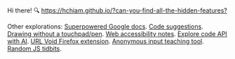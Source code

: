 Hi there! 🔍 <https://hchiam.github.io/?can-you-find-all-the-hidden-features?>

Other explorations: <!-- Fun stuff but also stuff I tend to refer to often. -->
[Superpowered Google docs](https://github.com/hchiam/learning-google-apps-script). 
[Code suggestions](https://github.com/hchiam/sourcefetch-server). 
[Drawing without a touchpad/pen](https://github.com/hchiam/draw-with-mouse-and-spacebar). 
[Web accessibility notes](https://github.com/hchiam/web-accessibility-course-notes). 
[Explore code API with AI](https://github.com/hchiam/code-explorer).
[URL Void Firefox extension](https://github.com/hchiam/urlvoid-firefox-extension). 
[Anonymous input teaching tool](https://github.com/hchiam/anonymous-input). 
[Random JS tidbits](https://github.com/hchiam/learning-js). 

<!-- <a href="https://hchiam.github.io/?can-you-find-all-the-hidden-features?">
  <img align="center" src="header.svg" width="400" height="60" alt="" onerror="this.style.display='none'"/>
</a> -->

<!--
**hchiam/hchiam** is a ✨ _special_ ✨ repository because its `README.md` (this file) appears on your GitHub profile.

Here are some ideas to get you started:

- 🔭 I’m currently working on ...
- 🌱 I’m currently learning ...
- 👯 I’m looking to collaborate on ...
- 🤔 I’m looking for help with ...
- 💬 Ask me about ...
- 📫 How to reach me: ...
- 😄 Pronouns: ...
- ⚡ Fun fact: ...
-->
